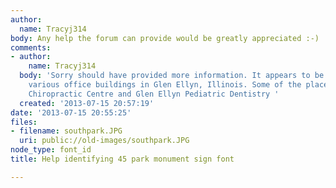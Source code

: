 ```yaml
---
author:
  name: Tracyj314
body: Any help the forum can provide would be greatly appreciated :-)
comments:
- author:
    name: Tracyj314
  body: 'Sorry should have provided more information. It appears to be a sign outside
    various office buildings in Glen Ellyn, Illinois. Some of the places are DuPage
    Chiropractic Centre and Glen Ellyn Pediatric Dentistry '
  created: '2013-07-15 20:57:19'
date: '2013-07-15 20:55:25'
files:
- filename: southpark.JPG
  uri: public://old-images/southpark.JPG
node_type: font_id
title: Help identifying 45 park monument sign font

---
```


